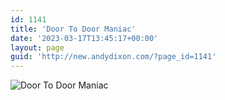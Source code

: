 ```yaml
---
id: 1141
title: 'Door To Door Maniac'
date: '2023-03-17T13:45:17+00:00'
layout: page
guid: 'http://new.andydixon.com/?page_id=1141'
---
```


![Door To Door Maniac](https://i0.wp.com/assets.g8x2.ldn.idrivee2-23.com/posters/Door%20To%20Door%20Maniac%2001.jpg?w=1200&ssl=1 "Door To Door Maniac")